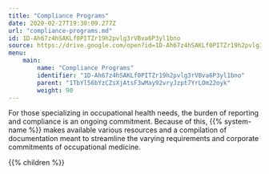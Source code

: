 ```yaml
---
title: "Compliance Programs"
date: 2020-02-27T19:30:09.277Z
url: "compliance-programs.md"
id: 1D-Ah67z4hSAKLf0PITZr19h2pvlg3rVBva6P3yl1bno
source: https://drive.google.com/open?id=1D-Ah67z4hSAKLf0PITZr19h2pvlg3rVBva6P3yl1bno
menu:
    main:
        name: "Compliance Programs"
        identifier: "1D-Ah67z4hSAKLf0PITZr19h2pvlg3rVBva6P3yl1bno"
        parent: "1TbYl56bYzCZsXjAtsF3wMay92vryJzpt7YrLOm22oyk"
        weight: 90
---
```









For those specializing in occupational health needs, the burden of reporting and compliance is an ongoing commitment. Because of this, {{% system-name %}} makes available various resources and a compilation of documentation meant to streamline the varying requirements and corporate commitments of occupational medicine.







{{% children %}}


